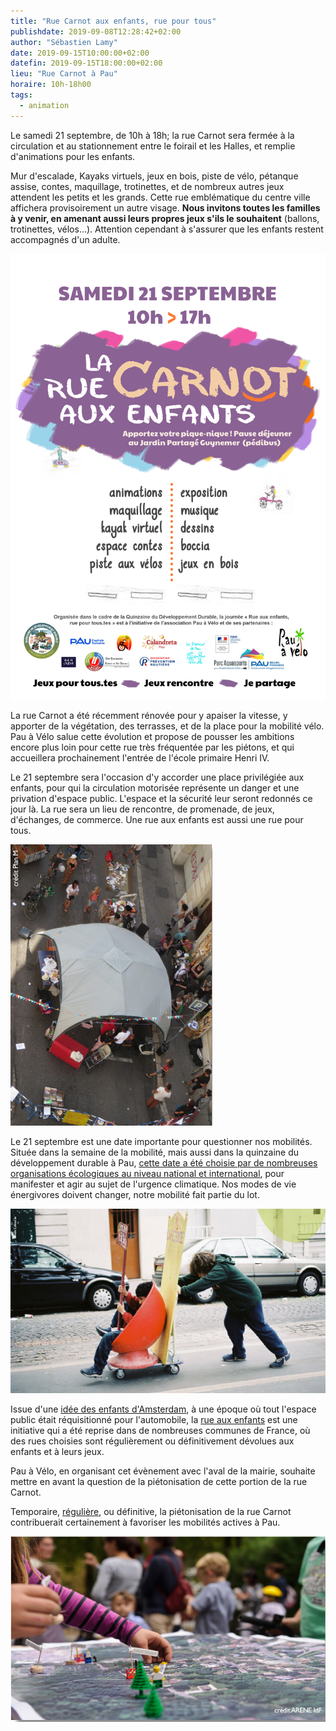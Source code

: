 ```yaml
---
title: "Rue Carnot aux enfants, rue pour tous"
publishdate: 2019-09-08T12:28:42+02:00
author: "Sébastien Lamy"
date: 2019-09-15T10:00:00+02:00
datefin: 2019-09-15T18:00:00+02:00
lieu: "Rue Carnot à Pau"
horaire: 10h-18h00
tags:
  - animation
---
```


Le samedi 21 septembre, de 10h à 18h; la rue Carnot sera fermée à la  
circulation  et au stationnement entre le foirail et les Halles, et remplie 
d'animations pour les enfants. 

<!--more-->

Mur d'escalade, Kayaks virtuels, jeux en bois, piste de vélo, pétanque  assise,
 contes, maquillage, trotinettes, et de nombreux autres jeux attendent les 
petits et les grands. Cette rue emblématique  du centre ville affichera 
provisoirement un autre visage. **Nous invitons toutes  les familles à y venir, 
en  amenant aussi leurs propres jeux  s'ils le souhaitent** (ballons, 
trotinettes, vélos...). Attention cependant à s'assurer que les enfants restent
 accompagnés d'un adulte.

<a href="affiche.pdf"><img src="affiche.jpg" alt="télécharger l'affiche" /></a>

La rue Carnot a été récemment rénovée pour y apaiser la vitesse, y apporter de 
la végétation, des terrasses, et de la place pour la mobilité vélo. Pau à 
Vélo salue cette évolution et propose de pousser les ambitions encore plus loin 
pour cette rue très fréquentée par les piétons, et qui accueillera prochainement 
l'entrée de l'école primaire Henri IV.

Le 21 septembre sera l'occasion d'y accorder une place privilégiée aux enfants,
 pour qui la circulation motorisée représente un danger et une privation 
d'espace public. L'espace et la sécurité leur seront redonnés ce jour là. La rue 
sera un lieu de rencontre, de promenade, de jeux, d'échanges, de commerce. Une 
rue aux enfants est aussi une rue pour tous.

![](rue-pour-tous.jpg)

Le 21 septembre est une date importante pour questionner nos mobilités.
Située dans la semaine de la mobilité, mais aussi dans la quinzaine du
développement durable à Pau, [cette date a été choisie par de nombreuses
organisations écologiques au niveau national et international][climat], pour manifester 
et agir au sujet de l'urgence climatique. Nos modes de vie énergivores doivent 
changer, notre mobilité fait partie du lot.

![](mobilite.jpg)

Issue d'une [idée des enfants d'Amsterdam], à une époque où tout l'espace public 
était réquisitionné pour l'automobile, la [rue aux enfants] est une 
initiative qui a été reprise dans de nombreuses communes de France, où des rues 
choisies sont régulièrement ou définitivement dévolues aux enfants et à leurs 
jeux.


Pau à Vélo, en organisant cet évènement avec l'aval de la mairie, souhaite  
mettre en avant la question de la piétonisation de cette portion de la rue 
Carnot.

Temporaire, [régulière], ou définitive, la piétonisation de la rue Carnot 
contribuerait certainement à favoriser les mobilités actives à Pau.

![](strategie.jpg)

[climat]: https://www.francetvinfo.fr/meteo/climat/climat-des-organisations-ecologistes-appellent-a-une-mobilisation-les-20-et-21-septembre_3547849.html
[rue aux enfants]: https://www.ruesauxenfants.com/
[idée des enfants d'Amsterdam]: https://www.youtube.com/watch?v=dojy78ThWK4
[régulière]: https://twitter.com/brutofficiel/status/1035226576751874048